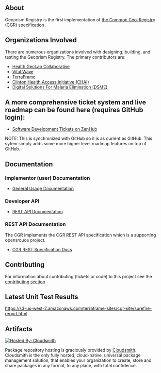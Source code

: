 ## About
Geoprism Registry is the first implementation of <a href="https://github.com/terraframe/common-geo-registry-specification" target="_blank">the Common Geo-Registry (CGR) specification </a>. 

## Organizations Involved
There are numerous organizations involved with designing, building, and testing the Geoprism Registry. The primary contributors are:
* <a href="https://healthgeolab.net/" target="_blank">Health GeoLab Collaborative</a>
* <a href="http://vitalwave.com/" target="_blank">Vital Wave</a>
* <a href="http://terraframe.com/" target="_blank">TerraFrame</a>
* <a href="https://clintonhealthaccess.org/" target="_blank">Clinton Health Access Initiative (CHAI)</a>
* <a href="http://dsme.community/" target="_blank">Digital Solutions For Malaria Elimination (DSME)</a>

## A more comprehensive ticket system and live roadmap can be found here (requires GitHub login):
*  <a href="https://app.zenhub.com/workspaces/geoprism-registry-5df81d4b734ff217d40b12a4/roadmap" target="_blank">Software Development Tickets on ZenHub</a>

NOTE: This is synchronized with GitHub so it is as current as GitHub. This sytem simply adds some more higher level roadmap features on top of GitHub.

## Documentation

### Implementor (user) Documentation
* <a href="https://terraframe.atlassian.net/wiki/spaces/GGR/pages/901873771/Implementor+Documentation" target="_blank">General Usage Documentation</a>

### Developer API
* <a href="https://terraframe.atlassian.net/wiki/spaces/GGR/pages/901513246/Developer+APIs" target="_blank">REST API Documentation</a>

### REST API Documentation
The CGR implements the CGR REST API specification which is a supporting opensrouce project.
* <a href="https://terraframe.github.io/common-geo-registry-specification-rest-api-documentation/" target="_blank">CGR REST Specification Docs</a>

## Contributing 
For information about contributing (tickets or code) to this project see the [contributing section](https://github.com/terraframe/geoprism-registry/blob/master/contributing.md)


## Latest Unit Test Results
https://s3-us-west-2.amazonaws.com/terraframe-sites/cgr-site/surefire-report.html


## Artifacts

[![Hosted By: Cloudsmith](https://img.shields.io/badge/OSS%20hosting%20by-cloudsmith-blue?logo=cloudsmith&style=for-the-badge)](https://cloudsmith.io/~terraframe/repos/geoprism-registry/packages/)

Package repository hosting is graciously provided by  [Cloudsmith](https://cloudsmith.com).
Cloudsmith is the only fully hosted, cloud-native, universal package management solution, that
enables your organization to create, store and share packages in any format, to any place, with total
confidence.
